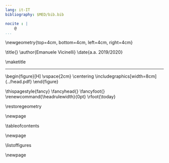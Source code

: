 ```yaml
---
lang: it-IT
bibliography: $MED/bib.bib

nocite : |
    @
...
```


<!-- Nuova geometria per avere la copertina centrata -->
\newgeometry{top=4cm, bottom=4cm, left=4cm, right=4cm}

\title{}
\author{Emanuele Vicinelli}
\date{a.a. 2019/2020}

\maketitle

* * * *

\begin{figure}[H]
\vspace{2cm}
\centering
\includegraphics[width=8cm]{../head.pdf}
\end{figure}


<!-- Data in cui il pdf è stato compilato-->
\thispagestyle{fancy}
\fancyhead{}
\fancyfoot{}
\renewcommand{\headrulewidth}{0pt}
\rfoot{\today}

\restoregeometry

\newpage

\tableofcontents

\newpage

\listoffigures


\newpage
